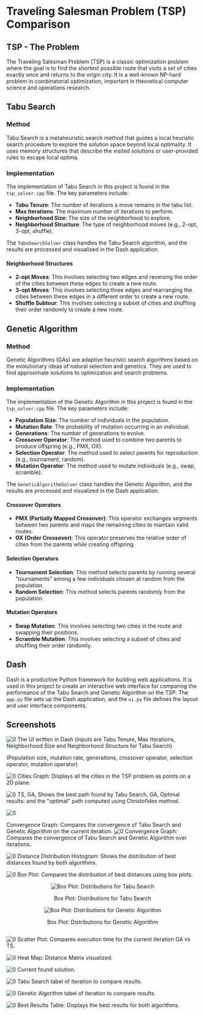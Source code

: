 # Traveling Salesman Problem (TSP) Comparison

## TSP - The Problem
The Traveling Salesman Problem (TSP) is a classic optimization problem where the goal is to find the shortest possible route that visits a set of cities exactly once and returns to the origin city. It is a well-known NP-hard problem in combinatorial optimization, important in theoretical computer science and operations research.

## Tabu Search
### Method
Tabu Search is a metaheuristic search method that guides a local heuristic search procedure to explore the solution space beyond local optimality. It uses memory structures that describe the visited solutions or user-provided rules to escape local optima.

### Implementation
The implementation of Tabu Search in this project is found in the `tsp_solver.cpp` file. The key parameters include:
- **Tabu Tenure**: The number of iterations a move remains in the tabu list.
- **Max Iterations**: The maximum number of iterations to perform.
- **Neighborhood Size**: The size of the neighborhood to explore.
- **Neighborhood Structure**: The type of neighborhood moves (e.g., 2-opt, 3-opt, shuffle).

The `TabuSearchSolver` class handles the Tabu Search algorithm, and the results are processed and visualized in the Dash application.

#### Neighborhood Structures
- **2-opt Moves**: This involves selecting two edges and reversing the order of the cities between these edges to create a new route.
- **3-opt Moves**: This involves selecting three edges and rearranging the cities between these edges in a different order to create a new route.
- **Shuffle Subtour**: This involves selecting a subset of cities and shuffling their order randomly to create a new route.


## Genetic Algorithm
### Method
Genetic Algorithms (GAs) are adaptive heuristic search algorithms based on the evolutionary ideas of natural selection and genetics. They are used to find approximate solutions to optimization and search problems.

### Implementation
The implementation of the Genetic Algorithm in this project is found in the `tsp_solver.cpp` file. The key parameters include:
- **Population Size**: The number of individuals in the population.
- **Mutation Rate**: The probability of mutation occurring in an individual.
- **Generations**: The number of generations to evolve.
- **Crossover Operator**: The method used to combine two parents to produce offspring (e.g., PMX, OX).
- **Selection Operator**: The method used to select parents for reproduction (e.g., tournament, random).
- **Mutation Operator**: The method used to mutate individuals (e.g., swap, scramble).

The `GeneticAlgorithmSolver` class handles the Genetic Algorithm, and the results are processed and visualized in the Dash application.

#### Crossover Operators
- **PMX (Partially Mapped Crossover)**: This operator exchanges segments between two parents and maps the remaining cities to maintain valid routes.
- **OX (Order Crossover)**: This operator preserves the relative order of cities from the parents while creating offspring.

#### Selection Operators
- **Tournament Selection**: This method selects parents by running several "tournaments" among a few individuals chosen at random from the population.
- **Random Selection**: This method selects parents randomly from the population.

#### Mutation Operators
- **Swap Mutation**: This involves selecting two cities in the route and swapping their positions.
- **Scramble Mutation**: This involves selecting a subset of cities and shuffling their order randomly.


## Dash
Dash is a productive Python framework for building web applications. It is used in this project to create an interactive web interface for comparing the performance of the Tabu Search and Genetic Algorithm on the TSP. The `app.py` file sets up the Dash application, and the `ui.py` file defines the layout and user interface components.

## Screenshots

![0](img/0.png)
The UI written in Dash (inputs are Tabu Tenure, Max Iterations, Neighborhood Size and Neighborhood Structure for Tabu Search)

(Population size, mutation rate, generations, crossover operator, selection operator, mutation operator)

![0](img/5.png)
Cities Graph: Displays all the cities in the TSP problem as points on a 2D plane.

![0](img/12.png)
TS, GA, Shows the best path found by Tabu Search, GA, Optimal results: and the "optimal" path computed using Christofides method.

![0](img/11.png)

Convergence Graph: Compares the convergence of Tabu Search and Genetic Algorithm on the current iteration.
![0](img/10.png)
Convergence Graph: Compares the convergence of Tabu Search and Genetic Algorithm over iterations.

![0](img/9.png)
Distance Distribution Histogram: Shows the distribution of best distances found by both algorithms.

![0](img/6.png)
Box Plot: Compares the distribution of best distances using box plots.

<div style="text-align: center;">
    <div style="display: inline-block;">
        <img src="img/7.png" alt="Box Plot: Distributions for Tabu Search" style="margin: 0 auto;">
        <p>Box Plot: Distributions for Tabu Search</p>
    </div>
</div>

<div style="text-align: center;">
    <div style="display: inline-block;">
        <img src="img/8.png" alt="Box Plot: Distributions for Genetic Algorithm" style="margin: 0 auto;">
        <p>Box Plot: Distributions for Genetic Algorithm</p>
    </div>
</div>

![0](img/13.png)
Scatter Plot: Compares execution time for the current iteration GA vs TS.

![0](img/4.png)
Heat Map: Distance Matrix visualized.

![0](img/14.png)
Current found solution.

![0](img/2.png)
Tabu Search tabel of iteration to compare results.

![0](img/1.png)
Genetic Algorithm tabel of iteration to compare results.

![0](img/3.png)
Best Results Table: Displays the best results for both algorithms.